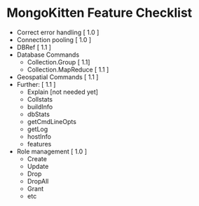 # MongoKitten Feature Checklist

- Correct error handling [ 1.0 ]
- Connection pooling [ 1.0 ]
- DBRef [ 1.1 ]
- Database Commands
	- Collection.Group [ 1.1]
	- Collection.MapReduce [ 1.1 ]
- Geospatial Commands [ 1.1 ]
- Further: [ 1.1 ]
	- Explain [not needed yet]
	- Collstats
	- buildInfo
	- dbStats
	- getCmdLineOpts
	- getLog
	- hostInfo
	- features
- Role management [ 1.0 ]
    - Create
    - Update
    - Drop
    - DropAll
    - Grant
    - etc
